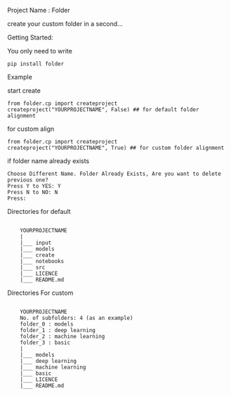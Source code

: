 Project Name : Folder

create your custom folder in a second...

Getting Started:

You only need to write
```
pip install folder
```

Example

start create
```
from folder.cp import createproject
createproject("YOURPROJECTNAME", False) ## for default folder alignment
```

for custom align
```
from folder.cp import createproject
createproject("YOURPROJECTNAME", True) ## for custom folder alignment
```

if folder name already exists
```
Choose Different Name. Folder Already Exists, Are you want to delete previous one?
Press Y to YES: Y
Press N to NO: N
Press: 
```

Directories for default

```	

	YOURPROJECTNAME
	|
	|___ input
	|___ models
	|___ create
	|___ notebooks
	|___ src
	|___ LICENCE
	|___ README.md

```

Directories For custom


```	
	
	YOURPROJECTNAME
	No. of subfolders: 4 (as an example)
	folder_0 : models
	folder_1 : deep learning
	folder_2 : machine learning
	folder_3 : basic
	|
	|___ models
	|___ deep learning
	|___ machine learning
	|___ basic
	|___ LICENCE
	|___ README.md

```